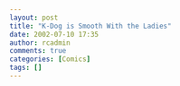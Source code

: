 ```yaml
---
layout: post
title: "K-Dog is Smooth With the Ladies"
date: 2002-07-10 17:35
author: rcadmin
comments: true
categories: [Comics]
tags: []
---
```

<!--more-->
<img src="/wp/wp-content/comics/comic 6.jpg" alt="" />
